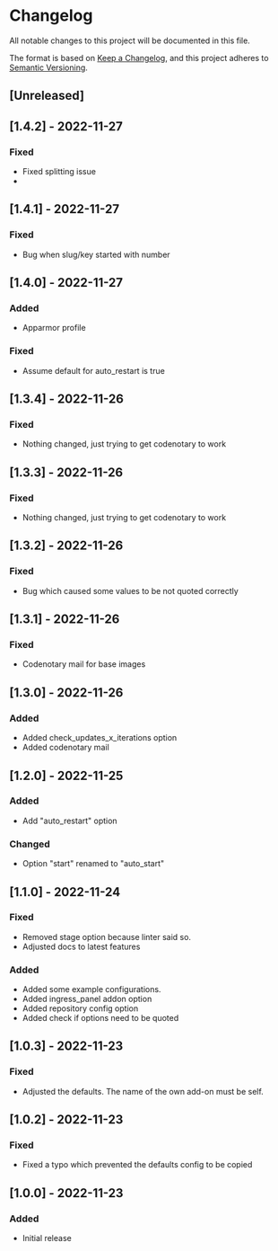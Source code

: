# Changelog

All notable changes to this project will be documented in this file.

The format is based on [Keep a Changelog](https://keepachangelog.com/en/1.0.0/),
and this project adheres to [Semantic Versioning](https://semver.org/spec/v2.0.0.html).

## [Unreleased]

## [1.4.2] - 2022-11-27

### Fixed

- Fixed splitting issue
-
## [1.4.1] - 2022-11-27

### Fixed

- Bug when slug/key started with number

## [1.4.0] - 2022-11-27

### Added

- Apparmor profile

### Fixed

- Assume default for auto_restart is true

## [1.3.4] - 2022-11-26

### Fixed

- Nothing changed, just trying to get codenotary to work

## [1.3.3] - 2022-11-26

### Fixed

- Nothing changed, just trying to get codenotary to work

## [1.3.2] - 2022-11-26

### Fixed

- Bug which caused some values to be not quoted correctly

## [1.3.1] - 2022-11-26

### Fixed

- Codenotary mail for base images

## [1.3.0] - 2022-11-26

### Added

- Added check_updates_x_iterations option
- Added codenotary mail

## [1.2.0] - 2022-11-25

### Added

- Add "auto_restart" option

### Changed

- Option "start" renamed to "auto_start"

## [1.1.0] - 2022-11-24

### Fixed

- Removed stage option because linter said so.
- Adjusted docs to latest features

### Added

- Added some example configurations.
- Added ingress_panel addon option
- Added repository config option
- Added check if options need to be quoted

## [1.0.3] - 2022-11-23

### Fixed

- Adjusted the defaults. The name of the own add-on must be self.

## [1.0.2] - 2022-11-23

### Fixed

- Fixed a typo which prevented the defaults config to be copied

## [1.0.0] - 2022-11-23

### Added

- Initial release
